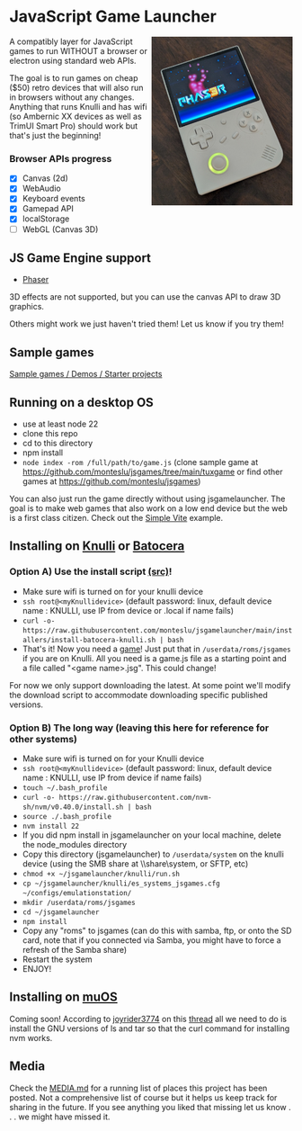 # JavaScript Game Launcher

<img src="rg40xxv_demo.jpg" height="300" align="right" alt="RG40XXV with Phaser demo">

A compatibly layer for JavaScript games to run WITHOUT a browser or electron using standard web APIs.

The goal is to run games on cheap ($50) retro devices that will also run in browsers without any changes. Anything that runs Knulli and has wifi (so Ambernic XX devices as well as TrimUI Smart Pro) should work but that's just the beginning!

### Browser APIs progress

- [x] Canvas (2d)
- [x] WebAudio
- [x] Keyboard events
- [x] Gamepad API
- [x] localStorage
- [ ] WebGL (Canvas 3D)

## JS Game Engine support

- [Phaser](https://phaser.io/)

3D effects are not supported, but you can use the canvas API to draw 3D graphics.

Others might work we just haven't tried them! Let us know if you try them!

## Sample games

[Sample games / Demos / Starter projects](https://github.com/monteslu/jsgames)

## Running on a desktop OS

- use at least node 22
- clone this repo
- cd to this directory
- npm install
- `node index -rom /full/path/to/game.js` (clone sample game at https://github.com/monteslu/jsgames/tree/main/tuxgame or find other games at https://github.com/monteslu/jsgames)

You can also just run the game directly without using jsgamelauncher. The goal is to make web games that also work on a low end device but the web is a first class citizen. Check out the [Simple Vite](https://github.com/monteslu/jsgames/tree/main/simple-vite) example.

## Installing on [Knulli](https://knulli.org/) or [Batocera](https://batocera.org/)

### Option A) Use the install script [(src)](https://github.com/monteslu/jsgamelauncher/blob/main/installers/install-batocera-knulli.sh)!

- Make sure wifi is turned on for your knulli device
- `ssh root@<myKnullidevice>` (default password: linux, default device name : KNULLI, use IP from device or <myKnullidevice>.local if name fails)
- `curl -o- https://raw.githubusercontent.com/monteslu/jsgamelauncher/main/installers/install-batocera-knulli.sh | bash`
- That's it! Now you need a [game](https://github.com/monteslu/jsgames)! Just put that in `/userdata/roms/jsgames` if you are on Knulli. All you need is a game.js file as a starting point and a file called "&lt;game name&gt;.jsg". This could change!

For now we only support downloading the latest. At some point we'll modify the download script to accommodate downloading specific published versions.

### Option B) The long way (leaving this here for reference for other systems)

- Make sure wifi is turned on for your Knulli device
- `ssh root@<myKnullidevice>` (default password: linux, default device name : KNULLI, use IP from device if name fails)
- `touch ~/.bash_profile`
- `curl -o- https://raw.githubusercontent.com/nvm-sh/nvm/v0.40.0/install.sh | bash`
- `source ./.bash_profile`
- `nvm install 22`
- If you did npm install in jsgamelauncher on your local machine, delete the node_modules directory
- Copy this directory (jsgamelauncher) to `/userdata/system` on the knulli device (using the SMB share at \\<myKnullidevice>\share\system, or SFTP, etc)
- `chmod +x ~/jsgamelauncher/knulli/run.sh`
- `cp ~/jsgamelauncher/knulli/es_systems_jsgames.cfg ~/configs/emulationstation/`
- `mkdir /userdata/roms/jsgames`
- `cd ~/jsgamelauncher`
- `npm install`
- Copy any "roms" to jsgames (can do this with samba, ftp, or onto the SD card, note that if you connected via Samba, you might have to force a refresh of the Samba share)
- Restart the system
- ENJOY!

## Installing on [muOS](https://muos.dev/)

Coming soon! According to [joyrider3774](https://www.reddit.com/user/joyrider3774/) on this [thread](https://www.reddit.com/r/ANBERNIC/comments/1hsyv9n/comment/m5e2zsy/?context=3) all we need to do is install the GNU versions of ls and tar so that the curl command for installing nvm works.

## Media

Check the [MEDIA.md](MEDIA.md) for a running list of places this project has been posted. Not a comprehensive list of course but it helps us keep track for sharing in the future. If you see anything you liked that missing let us know . . . we might have missed it.
